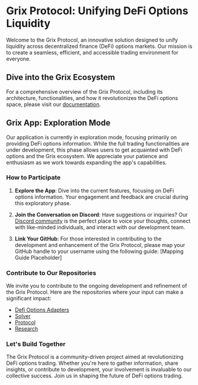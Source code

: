 # Grix Protocol: Unifying DeFi Options Liquidity

Welcome to the Grix Protocol, an innovative solution designed to unify liquidity across decentralized finance (DeFi) options markets. Our mission is to create a seamless, efficient, and accessible trading environment for everyone.

## Dive into the Grix Ecosystem

For a comprehensive overview of the Grix Protocol, including its architecture, functionalities, and how it revolutionizes the DeFi options space, please visit our [documentation](https://docs.grix.finance/gitbook).

## Grix App: Exploration Mode

Our application is currently in exploration mode, focusing primarily on providing DeFi options information. While the full trading functionalities are under development, this phase allows users to get acquainted with DeFi options and the Grix ecosystem. We appreciate your patience and enthusiasm as we work towards expanding the app's capabilities.

### How to Participate

1. **Explore the App**: Dive into the current features, focusing on DeFi options information. Your engagement and feedback are crucial during this exploratory phase.

2. **Join the Conversation on Discord**: Have suggestions or inquiries? Our [Discord community](https://discord.com/invite/ZgPpr9psqp) is the perfect place to voice your thoughts, connect with like-minded individuals, and interact with our development team.

3. **Link Your GitHub**: For those interested in contributing to the development and enhancement of the Grix Protocol, please map your GitHub handle to your username using the following guide: [Mapping Guide Placeholder]

### Contribute to Our Repositories

We invite you to contribute to the ongoing development and refinement of the Grix Protocol. Here are the repositories where your input can make a significant impact:

- [Defi Options Adapters](https://github.com/grixprotocol/defi-options-adapters)
- [Solver](https://github.com/grixprotocol/solver)
- [Protocol](https://github.com/grixprotocol/protocol)
- [Research](https://github.com/grixprotocol/research)

### Let's Build Together

The Grix Protocol is a community-driven project aimed at revolutionizing DeFi options trading. Whether you're here to gather information, share insights, or contribute to development, your involvement is invaluable to our collective success. Join us in shaping the future of DeFi options trading.
